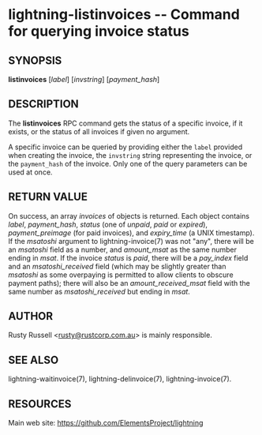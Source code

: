 lightning-listinvoices -- Command for querying invoice status
=============================================================

SYNOPSIS
--------

**listinvoices** \[*label*\] \[*invstring*\] \[*payment_hash*\]

DESCRIPTION
-----------

The **listinvoices** RPC command gets the status of a specific invoice,
if it exists, or the status of all invoices if given no argument.

A specific invoice can be queried by providing either the `label`
provided when creating the invoice, the `invstring` string representing
the invoice, or the `payment_hash` of the invoice. Only one of the
query parameters can be used at once.

RETURN VALUE
------------

On success, an array *invoices* of objects is returned. Each object contains
*label*, *payment\_hash*, *status* (one of *unpaid*, *paid* or *expired*),
*payment\_preimage* (for paid invoices), and *expiry\_time* (a UNIX
timestamp).  If the *msatoshi* argument to lightning-invoice(7) was not "any",
there will be an *msatoshi* field as a number, and *amount\_msat* as the same
number ending in *msat*. If the invoice *status* is *paid*, there will be a
*pay\_index* field and an *msatoshi\_received* field (which may be slightly
greater than *msatoshi* as some overpaying is permitted to allow clients to
obscure payment paths); there will also be an *amount\_received\_msat* field
with the same number as *msatoshi\_received* but ending in *msat*.

AUTHOR
------

Rusty Russell <<rusty@rustcorp.com.au>> is mainly responsible.

SEE ALSO
--------

lightning-waitinvoice(7), lightning-delinvoice(7), lightning-invoice(7).

RESOURCES
---------

Main web site: <https://github.com/ElementsProject/lightning>

